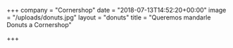 +++
company = "Cornershop"
date = "2018-07-13T14:52:20+00:00"
image = "/uploads/donuts.jpg"
layout = "donuts"
title = "Queremos mandarle Donuts a Cornershop"

+++
